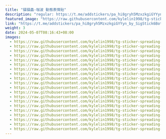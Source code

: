 ```yaml
---
title: "貓貓蟲-咖波 動態表情貼"
description: "regular: https://t.me/addstickers/pa_hi8gryh5MzxzkgiGYYyn_by_SigStick6Bot"
featured_image: "https://raw.githubusercontent.com/kylelin1998/tg-sticker-spreading-worldwide-images/main/img/dd981a12-1efd-427d-afab-9f4f47ccf9ab.jpg"
link: "https://t.me/addstickers/pa_hi8gryh5MzxzkgiGYYyn_by_SigStick6Bot"
weight: 3
date: 2024-05-07T08:16:43+08:00
images:
  - https://raw.githubusercontent.com/kylelin1998/tg-sticker-spreading-worldwide-images/main/img/dd981a12-1efd-427d-afab-9f4f47ccf9ab.jpg
  - https://raw.githubusercontent.com/kylelin1998/tg-sticker-spreading-worldwide-images/main/img/e7e342b3-7833-4b5a-9b46-a35845548687.jpg
  - https://raw.githubusercontent.com/kylelin1998/tg-sticker-spreading-worldwide-images/main/img/6f468bb9-d66e-4383-bcd3-8773615479b0.jpg
  - https://raw.githubusercontent.com/kylelin1998/tg-sticker-spreading-worldwide-images/main/img/ee438e2b-0c8e-47d4-b5c5-1b93e9139268.jpg
  - https://raw.githubusercontent.com/kylelin1998/tg-sticker-spreading-worldwide-images/main/img/bdac38df-0947-436d-87db-08e813c8d422.jpg
  - https://raw.githubusercontent.com/kylelin1998/tg-sticker-spreading-worldwide-images/main/img/305ce52c-f93d-4001-b4bd-a1c434cab9d2.jpg
  - https://raw.githubusercontent.com/kylelin1998/tg-sticker-spreading-worldwide-images/main/img/33d2cb71-0645-4c43-8b2a-07a53f46703e.jpg
  - https://raw.githubusercontent.com/kylelin1998/tg-sticker-spreading-worldwide-images/main/img/b311ef67-cf48-4468-9400-af479fb5396b.jpg
  - https://raw.githubusercontent.com/kylelin1998/tg-sticker-spreading-worldwide-images/main/img/8b6ae2b1-eb5c-45a8-a429-d5dac493e5e6.jpg
  - https://raw.githubusercontent.com/kylelin1998/tg-sticker-spreading-worldwide-images/main/img/3221a91b-216e-4331-ab69-e56c098625a2.jpg
  - https://raw.githubusercontent.com/kylelin1998/tg-sticker-spreading-worldwide-images/main/img/88752c28-f7e0-422b-be95-65579607fd4e.jpg
  - https://raw.githubusercontent.com/kylelin1998/tg-sticker-spreading-worldwide-images/main/img/2b7f4253-2932-4778-a524-1fda8751d8af.jpg
  - https://raw.githubusercontent.com/kylelin1998/tg-sticker-spreading-worldwide-images/main/img/89f5e771-3f44-401a-8920-783c7e26e175.jpg
  - https://raw.githubusercontent.com/kylelin1998/tg-sticker-spreading-worldwide-images/main/img/e2a83dc4-b273-4125-826f-ea5e1c133e71.jpg
  - https://raw.githubusercontent.com/kylelin1998/tg-sticker-spreading-worldwide-images/main/img/8a01cf1d-9cb7-4419-9c98-e0fc4ff7181f.jpg
  - https://raw.githubusercontent.com/kylelin1998/tg-sticker-spreading-worldwide-images/main/img/bcd4fbf7-9218-45d3-baac-97770304a8ff.jpg
  - https://raw.githubusercontent.com/kylelin1998/tg-sticker-spreading-worldwide-images/main/img/32f464fc-b063-4bad-b5c6-02508932b5d1.jpg
  - https://raw.githubusercontent.com/kylelin1998/tg-sticker-spreading-worldwide-images/main/img/c82475a9-2357-4d0e-87e3-0cd51328b999.jpg
  - https://raw.githubusercontent.com/kylelin1998/tg-sticker-spreading-worldwide-images/main/img/26ca789a-fb31-4540-8200-08b001b539de.jpg
  - https://raw.githubusercontent.com/kylelin1998/tg-sticker-spreading-worldwide-images/main/img/2322c613-55f9-480f-bef2-a46b3c63979b.jpg
---
```

